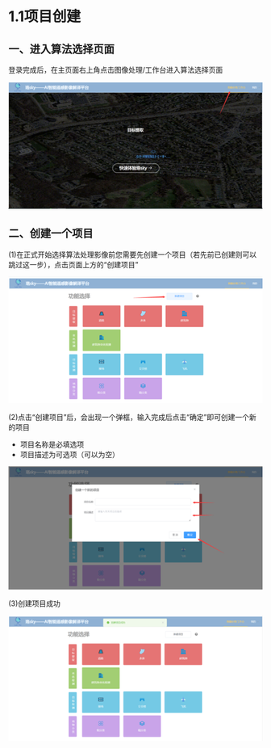 # 1.1项目创建

## 一、进入算法选择页面

登录完成后，在主页面右上角点击图像处理/工作台进入算法选择页面

![image-20220711232531324](1.1项目创建.assets\image-20220711232531324.png)

## 二、创建一个项目

(1)在正式开始选择算法处理影像前您需要先创建一个项目（若先前已创建则可以跳过这一步），点击页面上方的“创建项目”

![image-20220711232956096](1.1项目创建.assets\image-20220711232956096.png)

(2)点击“创建项目”后，会出现一个弹框，输入完成后点击“确定”即可创建一个新的项目

<!--sec data-title="创建项目的输入项" data-id="section1" data-show=true ces-->

- 项目名称是必填选项
- 项目描述为可选项（可以为空）

<!--endsec-->

![image-20220711233046462](1.1项目创建.assets\image-20220711233046462.png)

(3)创建项目成功

![image-20220711235339294](1.1项目创建.assets\image-20220711235339294.png)
